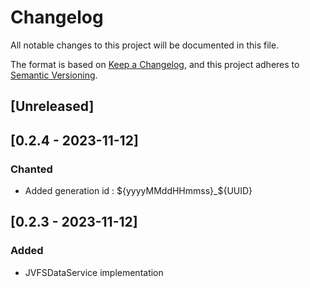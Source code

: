 # Changelog

All notable changes to this project will be documented in this file.

The format is based on [Keep a Changelog](https://keepachangelog.com/en/1.1.0/),
and this project adheres to [Semantic Versioning](https://semver.org/spec/v2.0.0.html).

## [Unreleased]

## [0.2.4 - 2023-11-12]

### Chanted

- Added generation id : ${yyyyMMddHHmmss}_${UUID}

## [0.2.3 - 2023-11-12]

### Added

- JVFSDataService implementation